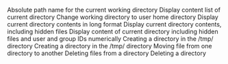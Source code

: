 Absolute path name for the current working directory
Display content list of current directory
Change working directory to user home directory
Display current directory contents in long format
Display current directory contents, including hidden files
Display content of current directory including hidden files and user and group IDs numerically
Creating a directory in the /tmp/ directory
Creating a directory in the /tmp/ directory
Moving file from one directory to another
Deleting files from a directory
Deleting a directory
